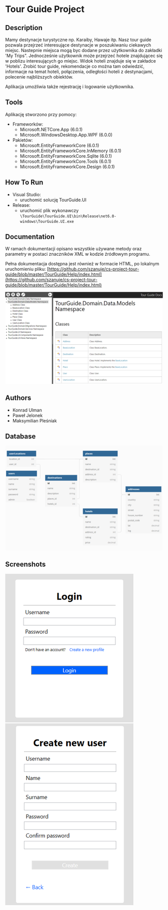 # Tour Guide Project
## Description
Mamy destynacje turystyczne np. Karaiby, Hawaje itp. Nasz tour guide pozwala przejrzeć interesujące destynacje w poszukiwaniu ciekawych miejsc. Nastepnie miejsca mogą byc dodane przez użytkownika do zakładki 'My Trips". Jednocześnie użytkownik może przejrzeć hotele znajdującec się w poblizu interesujących go miejsc. Widok hoteli znajduje się w zakładce 'Hotels'.
Zrobić tour guide, rekomendacje co można tam odwiedzić, informacje na temat hoteli, połączenia, odległości hoteli z destynacjami, polecenie najbliższych obiektów.

Aplikacja umożliwia także rejestrację i logowanie użytkownika.

## Tools

Aplikację stworzono przy pomocy:
- Frameworków:
    - Microsoft.NETCore.App (6.0.1)
    - Microsoft.WindowsDesktop.App.WPF (6.0.0)
- Pakietów:
    - Microsoft.EntityFrameworkCore (6.0.1)
    - Microsoft.EntityFrameworkCore.InMemory (6.0.1)
    - Microsoft.EntityFrameworkCore.Sqlite (6.0.1)
    - Microsoft.EntityFrameworkCore.Tools (6.0.1)
    - Microsoft.EntityFrameworkCore.Design (6.0.1)

## How To Run
- Visual Studio:
    - uruchomić solucję TourGuide.UI
- Release:
    - uruchomić plik wykonawczy `\TourGuide\TourGuide.UI\bin\Release\net6.0-windows\TourGuide.UI.exe`

## Documentation
W ramach dokumentacji opisano wszystkie używane metody oraz parametry w postaci znaczników XML w kodzie źródłowym programu.

Pełna dokumentacja dostępna jest również w formacie HTML, po lokalnym uruchomieniu pliku:
[https://github.com/szanuje/cs-project-tour-guide/blob/master/TourGuide/Help/index.html](https://github.com/szanuje/cs-project-tour-guide/blob/master/TourGuide/Help/index.html)

![docs_preview](./images/docs_preview.png)

## Authors
- Konrad Ulman
- Paweł Jelonek
- Maksymilian Pleśniak

## Database
![login](./images/db.png)

## Screenshots
![login](./images/login.png)
![register](./images/register.png)